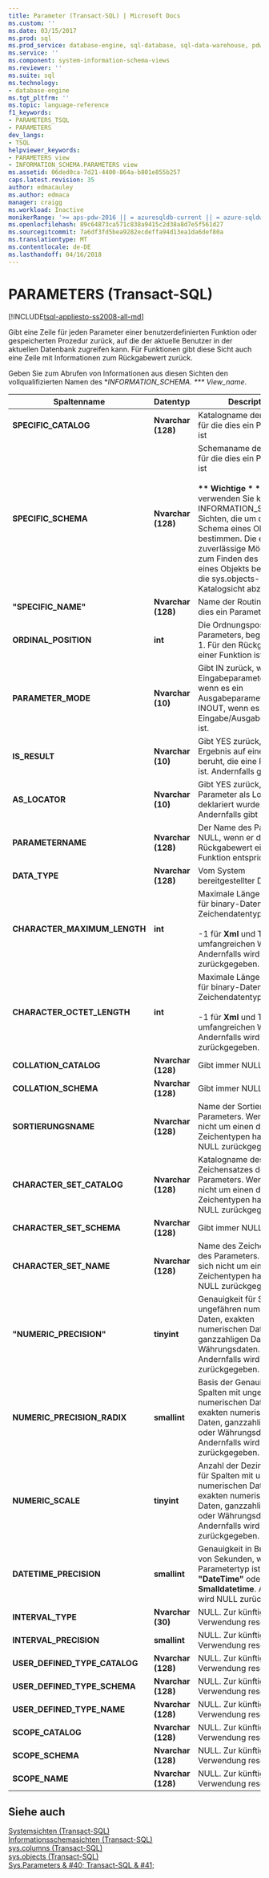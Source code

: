 ```yaml
---
title: Parameter (Transact-SQL) | Microsoft Docs
ms.custom: ''
ms.date: 03/15/2017
ms.prod: sql
ms.prod_service: database-engine, sql-database, sql-data-warehouse, pdw
ms.service: ''
ms.component: system-information-schema-views
ms.reviewer: ''
ms.suite: sql
ms.technology:
- database-engine
ms.tgt_pltfrm: ''
ms.topic: language-reference
f1_keywords:
- PARAMETERS_TSQL
- PARAMETERS
dev_langs:
- TSQL
helpviewer_keywords:
- PARAMETERS view
- INFORMATION_SCHEMA.PARAMETERS view
ms.assetid: 06ded0ca-7d21-4400-864a-b801e855b257
caps.latest.revision: 35
author: edmacauley
ms.author: edmaca
manager: craigg
ms.workload: Inactive
monikerRange: '>= aps-pdw-2016 || = azuresqldb-current || = azure-sqldw-latest || >= sql-server-2016 || = sqlallproducts-allversions'
ms.openlocfilehash: 89c64873ca571c838a9415c2d38a8d7e5f561d27
ms.sourcegitcommit: 7a6df3fd5bea9282ecdeffa94d13ea1da6def80a
ms.translationtype: MT
ms.contentlocale: de-DE
ms.lasthandoff: 04/16/2018
---
```

# <a name="parameters-transact-sql"></a>PARAMETERS (Transact-SQL)
[!INCLUDE[tsql-appliesto-ss2008-all-md](../../includes/tsql-appliesto-ss2008-all-md.md)]

  Gibt eine Zeile für jeden Parameter einer benutzerdefinierten Funktion oder gespeicherten Prozedur zurück, auf die der aktuelle Benutzer in der aktuellen Datenbank zugreifen kann. Für Funktionen gibt diese Sicht auch eine Zeile mit Informationen zum Rückgabewert zurück.  
  
 Geben Sie zum Abrufen von Informationen aus diesen Sichten den vollqualifizierten Namen des **INFORMATION_SCHEMA. *** View_name*.  
  
|Spaltenname|Datentyp|Description|  
|-----------------|---------------|-----------------|  
|**SPECIFIC_CATALOG**|**Nvarchar (**128**)**|Katalogname der Routine, für die dies ein Parameter ist|  
|**SPECIFIC_SCHEMA**|**Nvarchar (**128**)**|Schemaname der Routine, für die dies ein Parameter ist<br /><br /> **\*\* Wichtige \* \***  verwenden Sie keine INFORMATION_SCHEMA-Sichten, die um das Schema eines Objekts zu bestimmen. Die einzig zuverlässige Möglichkeit zum Finden des Schemas eines Objekts besteht darin, die sys.objects-Katalogsicht abzufragen.|  
|**"SPECIFIC_NAME"**|**Nvarchar (**128**)**|Name der Routine, für die dies ein Parameter ist|  
|**ORDINAL_POSITION**|**int**|Die Ordnungsposition des Parameters, beginnend bei 1. Für den Rückgabewerts einer Funktion ist dies 0.|  
|**PARAMETER_MODE**|**Nvarchar (**10**)**|Gibt IN zurück, wenn es ein Eingabeparameter ist, OUT, wenn es ein Ausgabeparameter ist, und INOUT, wenn es ein Eingabe/Ausgabeparameter ist.|  
|**IS_RESULT**|**Nvarchar (**10**)**|Gibt YES zurück, wenn das Ergebnis auf einer Routine beruht, die eine Funktion ist. Andernfalls gibt "Nein".|  
|**AS_LOCATOR**|**Nvarchar (**10**)**|Gibt YES zurück, wenn der Parameter als Lokator deklariert wurde. Andernfalls gibt "Nein".|  
|**PARAMETERNAME**|**Nvarchar (**128**)**|Der Name des Parameters. NULL, wenn er dem Rückgabewert einer Funktion entspricht.|  
|**DATA_TYPE**|**Nvarchar (**128**)**|Vom System bereitgestellter Datentyp|  
|**CHARACTER_MAXIMUM_LENGTH**|**int**|Maximale Länge in Zeichen für binary-Datentypen oder Zeichendatentypen<br /><br /> -1 für **Xml** und Typ mit umfangreichen Werten. Andernfalls wird NULL zurückgegeben.|  
|**CHARACTER_OCTET_LENGTH**|**int**|Maximale Länge in Bytes für binary-Datentypen oder Zeichendatentypen<br /><br /> -1 für **Xml** und Typ mit umfangreichen Werten. Andernfalls wird NULL zurückgegeben.|  
|**COLLATION_CATALOG**|**Nvarchar (**128**)**|Gibt immer NULL zurück.|  
|**COLLATION_SCHEMA**|**Nvarchar (**128**)**|Gibt immer NULL zurück.|  
|**SORTIERUNGSNAME**|**Nvarchar (**128**)**|Name der Sortierung des Parameters. Wenn es sich nicht um einen der Zeichentypen handelt, wird NULL zurückgegeben.|  
|**CHARACTER_SET_CATALOG**|**Nvarchar (**128**)**|Katalogname des Zeichensatzes des Parameters. Wenn es sich nicht um einen der Zeichentypen handelt, wird NULL zurückgegeben.|  
|**CHARACTER_SET_SCHEMA**|**Nvarchar (**128**)**|Gibt immer NULL zurück.|  
|**CHARACTER_SET_NAME**|**Nvarchar (**128**)**|Name des Zeichensatzes des Parameters. Wenn es sich nicht um einen der Zeichentypen handelt, wird NULL zurückgegeben.|  
|**"NUMERIC_PRECISION"**|**tinyint**|Genauigkeit für Spalten mit ungefähren numerischen Daten, exakten numerischen Daten, ganzzahligen Daten oder Währungsdaten. Andernfalls wird NULL zurückgegeben.|  
|**NUMERIC_PRECISION_RADIX**|**smallint**|Basis der Genauigkeit für Spalten mit ungefähren numerischen Daten, exakten numerischen Daten, ganzzahligen Daten oder Währungsdaten. Andernfalls wird NULL zurückgegeben.|  
|**NUMERIC_SCALE**|**tinyint**|Anzahl der Dezimalstellen für Spalten mit ungefähren numerischen Daten, exakten numerischen Daten, ganzzahligen Daten oder Währungsdaten. Andernfalls wird NULL zurückgegeben.|  
|**DATETIME_PRECISION**|**smallint**|Genauigkeit in Bruchteilen von Sekunden, wenn der Parametertyp ist **"DateTime"** oder **Smalldatetime**. Andernfalls wird NULL zurückgegeben.|  
|**INTERVAL_TYPE**|**Nvarchar (**30**)**|NULL. Zur künftigen Verwendung reserviert.|  
|**INTERVAL_PRECISION**|**smallint**|NULL. Zur künftigen Verwendung reserviert.|  
|**USER_DEFINED_TYPE_CATALOG**|**Nvarchar (**128**)**|NULL. Zur künftigen Verwendung reserviert.|  
|**USER_DEFINED_TYPE_SCHEMA**|**Nvarchar (**128**)**|NULL. Zur künftigen Verwendung reserviert.|  
|**USER_DEFINED_TYPE_NAME**|**Nvarchar (**128**)**|NULL. Zur künftigen Verwendung reserviert.|  
|**SCOPE_CATALOG**|**Nvarchar (**128**)**|NULL. Zur künftigen Verwendung reserviert.|  
|**SCOPE_SCHEMA**|**Nvarchar (**128**)**|NULL. Zur künftigen Verwendung reserviert.|  
|**SCOPE_NAME**|**Nvarchar (**128**)**|NULL. Zur künftigen Verwendung reserviert.|  
  
## <a name="see-also"></a>Siehe auch  
 [Systemsichten &#40;Transact-SQL&#41;](http://msdn.microsoft.com/library/35a6161d-7f43-4e00-bcd3-3091f2015e90)   
 [Informationsschemasichten &#40;Transact-SQL&#41;](~/relational-databases/system-information-schema-views/system-information-schema-views-transact-sql.md)   
 [sys.columns &#40;Transact-SQL&#41;](../../relational-databases/system-catalog-views/sys-columns-transact-sql.md)   
 [sys.objects &#40;Transact-SQL&#41;](../../relational-databases/system-catalog-views/sys-objects-transact-sql.md)   
 [Sys.Parameters & #40; Transact-SQL & #41;](../../relational-databases/system-catalog-views/sys-parameters-transact-sql.md)  
  
  
